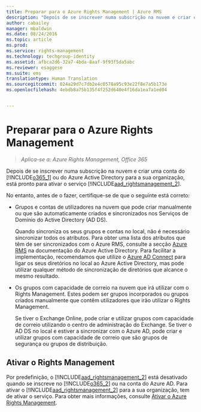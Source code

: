 ```yaml
---
title: Preparar para o Azure Rights Management | Azure RMS
description: "Depois de se inscrever numa subscrição na nuvem e criar uma conta do Microsoft Office 365 ou do Azure Active Directory para a sua organização, estará pronto para ativar o serviço Rights Management."
author: cabailey
manager: mbaldwin
ms.date: 08/24/2016
ms.topic: article
ms.prod: 
ms.service: rights-management
ms.technology: techgroup-identity
ms.assetid: afbca2d6-32a7-4bda-8aaf-9f93f5da5abc
ms.reviewer: esaggese
ms.suite: ems
translationtype: Human Translation
ms.sourcegitcommit: 024a29d7c7db2e4c0578a95c93e22f8e7a5b173e
ms.openlocfilehash: 4ebdb8a75b135f4f252d640e4f16da1ea7a1ed04


---
```


# Preparar para o Azure Rights Management

>*Aplica-se a: Azure Rights Management, Office 365*

Depois de se inscrever numa subscrição na nuvem e criar uma conta do [!INCLUDE[o365_1](../includes/o365_1_md.md)] ou do Azure Active Directory para a sua organização, está pronto para ativar o serviço [!INCLUDE[aad_rightsmanagement_2](../includes/aad_rightsmanagement_2_md.md)].

No entanto, antes de o fazer, certifique-se de que o seguinte está correto:

-   Grupos e contas de utilizadores na nuvem que pode criar manualmente ou que são automaticamente criados e sincronizados nos Serviços de Domínio do Active Directory (AD DS).

    Quando sincroniza os seus grupos e contas no local, não é necessário sincronizar todos os atributos. Para obter uma lista dos atributos que têm de ser sincronizados com o Azure RMS, consulte a secção [Azure RMS](/active-directory/active-directory-aadconnectsync-attributes-synchronized#azure-rms) na documentação do Azure Active Directory. Para facilitar a implementação, recomendamos que utilize o [Azure AD Connect](/active-directory/active-directory-aadconnectsync-whatis) para ligar os seus diretórios no local ao Azure Active Directory, mas pode utilizar qualquer método de sincronização de diretórios que alcance o mesmo resultado.

-   Os grupos com capacidade de correio na nuvem que irá utilizar com o Rights Management. Estes podem ser grupos incorporados ou grupos criados manualmente que contêm utilizadores que irão utilizar o Rights Management.

    Se tiver o Exchange Online, pode criar e utilizar grupos com capacidade de correio utilizando o centro de administração do Exchange. Se tiver o AD DS no local e estiver a sincronizar com o Azure AD, pode criar e utilizar grupos com capacidade de correio que são grupos de segurança ou grupos de distribuição.

## Ativar o Rights Management
Por predefinição, o [!INCLUDE[aad_rightsmanagement_2](../includes/aad_rightsmanagement_2_md.md)] está desativado quando se inscreve no [!INCLUDE[o365_2](../includes/o365_2_md.md)] ou na conta do Azure AD. Para ativar o [!INCLUDE[aad_rightsmanagement_2](../includes/aad_rightsmanagement_2_md.md)] para a sua organização, tem de ativar o serviço. Para obter mais informações, consulte [Ativar o Azure Rights Management](../deploy-use/activate-service.md).






<!--HONumber=Aug16_HO4-->


